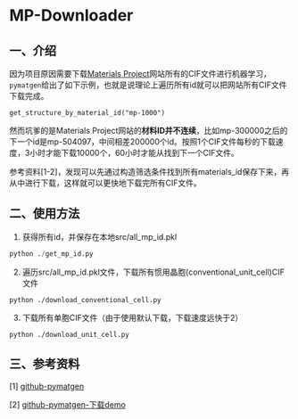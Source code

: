 # MP-Downloader

## 一、介绍

因为项目原因需要下载[Materials Project](https://materialsproject.org/)网站所有的CIF文件进行机器学习，`pymatgen`给出了如下示例，也就是说理论上遍历所有id就可以把网站所有CIF文件下载完成。

```
get_structure_by_material_id("mp-1000")
```

然而坑爹的是Materials Project网站的**材料ID并不连续**，比如mp-300000之后的下一个id是mp-504097，中间相差200000个id。按照1个CIF文件每秒的下载速度，3小时才能下载10000个，60小时才能从找到下一个CIF文件。

参考资料[1-2]，发现可以先通过构造筛选条件找到所有materials_id保存下来，再从中进行下载，这样就可以更快地下载完所有CIF文件。



## 二、使用方法

1. 获得所有id，并保存在本地src/all_mp_id.pkl

```python
python ./get_mp_id.py
```

2. 遍历src/all_mp_id.pkl文件，下载所有惯用晶胞(conventional_unit_cell)CIF文件

```
python ./download_conventional_cell.py
```

3. 下载所有单胞CIF文件（由于使用默认下载，下载速度远快于2）

```
python ./download_unit_cell.py
```

## 三、参考资料

[1] [github-pymatgen](https://github.com/materialsproject/mapidoc)

[2] [github-pymatgen-下载demo](https://github.com/materialsproject/mapidoc/blob/7f7ce08488b2e44fc758c903e9828b969a27d421/example_notebooks/Get%20all%20MP%20oxide%20CIFs.ipynb)